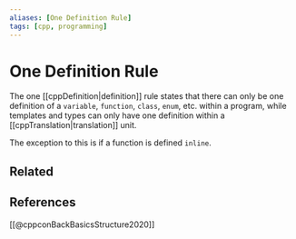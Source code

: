 ```yaml
---
aliases: [One Definition Rule]
tags: [cpp, programming]
---
```

# One Definition Rule

The one [[cppDefinition|definition]] rule states that there can only be one definition of a `variable`, `function`, `class`, `enum`, etc. within a program, while templates and types can only have one definition within a [[cppTranslation|translation]] unit. 

The exception to this is if a function is defined `inline`.

## Related

## References
[[@cppconBackBasicsStructure2020]]
